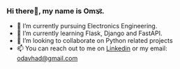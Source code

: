 ### Hi there👋, my name is Om🕉.

- 🏫 I’m currently pursuing Electronics Engineering.
- 🌱 I’m currently learning Flask, Django and FastAPI.
- 👯 I’m looking to collaborate on Python related projects
- 📫 You can reach out to me on [Linkedin](https://www.linkedin.com/in/om-avhad/) or my email: odavhad@gmail.com
